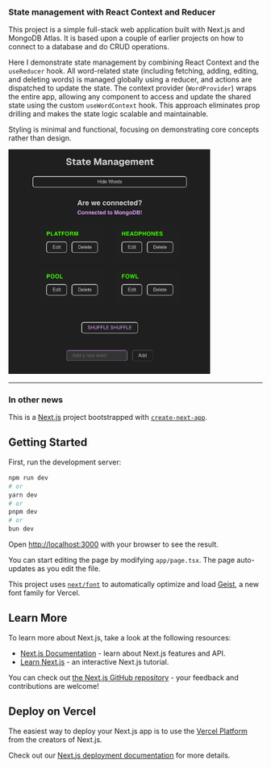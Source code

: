 
### State management with React Context and Reducer
This project is a simple full-stack web application built with Next.js and MongoDB Atlas. It is based upon a couple of earlier projects on how to connect to a database and do CRUD operations. 

Here I demonstrate state management by combining React Context and the `useReducer` hook. 
All word-related state (including fetching, adding, editing, and deleting words) is managed globally using a reducer, and actions are dispatched to update the state. The context provider (`WordProvider`) wraps the entire app, allowing any component to access and update the shared state using the custom `useWordContext` hook. 
This approach eliminates prop drilling and makes the state logic scalable and maintainable.

Styling is minimal and functional, focusing on demonstrating core concepts rather than design.

<img src="./public/Screenshot3.png" alt="Screenshot of website" width="400"/>



-----

### In other news
This is a [Next.js](https://nextjs.org) project bootstrapped with [`create-next-app`](https://nextjs.org/docs/app/api-reference/cli/create-next-app).

## Getting Started

First, run the development server:

```bash
npm run dev
# or
yarn dev
# or
pnpm dev
# or
bun dev
```

Open [http://localhost:3000](http://localhost:3000) with your browser to see the result.

You can start editing the page by modifying `app/page.tsx`. The page auto-updates as you edit the file.

This project uses [`next/font`](https://nextjs.org/docs/app/building-your-application/optimizing/fonts) to automatically optimize and load [Geist](https://vercel.com/font), a new font family for Vercel.

## Learn More

To learn more about Next.js, take a look at the following resources:

- [Next.js Documentation](https://nextjs.org/docs) - learn about Next.js features and API.
- [Learn Next.js](https://nextjs.org/learn) - an interactive Next.js tutorial.

You can check out [the Next.js GitHub repository](https://github.com/vercel/next.js) - your feedback and contributions are welcome!

## Deploy on Vercel

The easiest way to deploy your Next.js app is to use the [Vercel Platform](https://vercel.com/new?utm_medium=default-template&filter=next.js&utm_source=create-next-app&utm_campaign=create-next-app-readme) from the creators of Next.js.

Check out our [Next.js deployment documentation](https://nextjs.org/docs/app/building-your-application/deploying) for more details.
